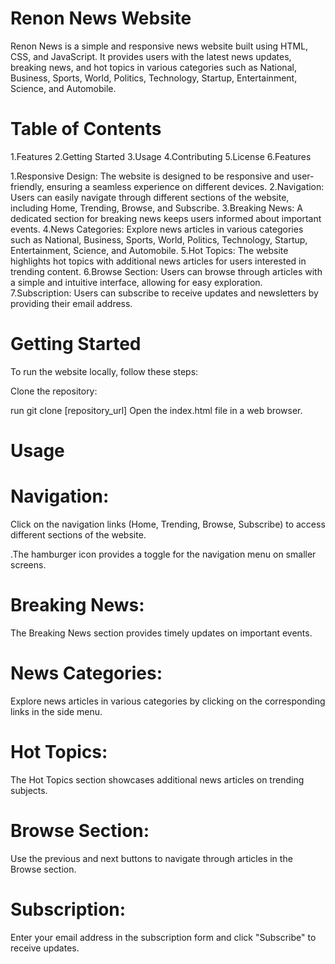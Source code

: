 # Renon News Website

Renon News is a simple and responsive news website built using HTML, CSS, and JavaScript. It provides users with the latest news updates, breaking news, and hot topics in various categories such as National, Business, Sports, World, Politics, Technology, Startup, Entertainment, Science, and Automobile.

# Table of Contents

1.Features
2.Getting Started
3.Usage
4.Contributing
5.License
6.Features

1.Responsive Design: The website is designed to be responsive and user-friendly, ensuring a seamless experience on different devices.
2.Navigation: Users can easily navigate through different sections of the website, including Home, Trending, Browse, and Subscribe.
3.Breaking News: A dedicated section for breaking news keeps users informed about important events.
4.News Categories: Explore news articles in various categories such as National, Business, Sports, World, Politics, Technology, Startup, Entertainment, Science, and Automobile.
5.Hot Topics: The website highlights hot topics with additional news articles for users interested in trending content.
6.Browse Section: Users can browse through articles with a simple and intuitive interface, allowing for easy exploration.
7.Subscription: Users can subscribe to receive updates and newsletters by providing their email address.

# Getting Started

To run the website locally, follow these steps:

Clone the repository:

run git clone [repository_url]
Open the index.html file in a web browser.

# Usage

# Navigation:

Click on the navigation links (Home, Trending, Browse, Subscribe) to access different sections of the website.

.The hamburger icon provides a toggle for the navigation menu on smaller screens.

# Breaking News:

The Breaking News section provides timely updates on important events.

# News Categories:

Explore news articles in various categories by clicking on the corresponding links in the side menu.

# Hot Topics:

The Hot Topics section showcases additional news articles on trending subjects.

# Browse Section:

Use the previous and next buttons to navigate through articles in the Browse section.

# Subscription:

Enter your email address in the subscription form and click "Subscribe" to receive updates.
